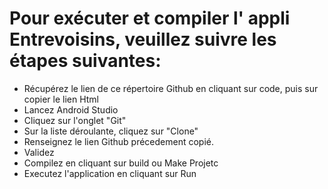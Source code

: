 # Pour exécuter et compiler l' appli Entrevoisins, veuillez suivre les étapes suivantes:

- Récupérez le lien de ce répertoire Github en cliquant sur code, puis sur copier le lien Html
- Lancez Android Studio
- Cliquez sur l'onglet "Git"
- Sur la liste déroulante, cliquez sur  "Clone"
- Renseignez le lien Github précedement copié.
- Validez
- Compilez en cliquant sur build ou Make Projetc
- Executez l'application en cliquant sur Run
